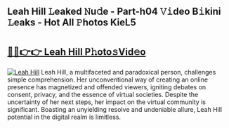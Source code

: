 ## Leah Hill 𝙻eaked 𝙽u𝚍e - Part-h04 𝚅𝚒deo B𝚒kini 𝙻eaks - Hot All 𝙿hotos KieL5

# <h2><a href="http://ld0ikh.urlbe.top/?page=Leah+Hill">🔗🔗👉👉 Leah Hill P𝚑oto𝚜Vid𝚎o</a></h2>

[![Leah Hill](https://i.imgur.com/eBuTRDB.gif)](http://ld0ikh.urlbe.top/?page=Leah+Hill)
Leah Hill, a multifaceted and paradoxical person, challenges simple comprehension. Her unconventional way of creating an online presence has magnetized and offended viewers, igniting debates on consent, privacy, and the essence of virtual societies. Despite the uncertainty of her next steps, her impact on the virtual community is significant. Boasting an unyielding resolve and undeniable allure, Leah Hill potential in the digital realm is limitless.
